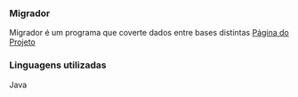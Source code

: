 ### Migrador
Migrador é um programa que coverte dados entre bases distintas
[Página do Projeto](http://ronaldsantos63.github.io/Migrador)

### Linguagens utilizadas
Java
